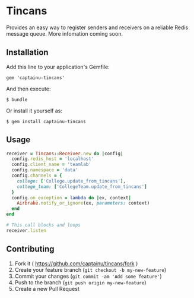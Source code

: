 # Tincans

Provides an easy way to register senders and receivers on a reliable Redis message queue. More infomation coming soon.

## Installation

Add this line to your application's Gemfile:

    gem 'captainu-tincans'

And then execute:

    $ bundle

Or install it yourself as:

    $ gem install captainu-tincans

## Usage

``` ruby
receiver = Tincans::Receiver.new do |config|
  config.redis_host = 'localhost'
  config.client_name = 'teamlab'
  config.namespace = 'data'
  config.channels = {
    college: ['College.update_from_tincans'],
    college_team: ['CollegeTeam.update_from_tincans']
  }
  config.on_exception = lambda do |ex, context|
    Airbrake.notify_or_ignore(ex, parameters: context)
  end
end

# This call blocks and loops
receiver.listen
```

## Contributing

1. Fork it ( https://github.com/captainu/tincans/fork )
2. Create your feature branch (`git checkout -b my-new-feature`)
3. Commit your changes (`git commit -am 'Add some feature'`)
4. Push to the branch (`git push origin my-new-feature`)
5. Create a new Pull Request
